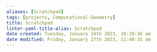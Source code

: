 ```yaml
---
aliases: [Scratchpad]
tags: [projects, Computational-Geometry]
title: Scratchpad
linter-yaml-title-alias: Scratchpad
date created: Tuesday, January 24th 2023, 10:28:36 am
date modified: Friday, January 27th 2023, 11:40:31 am
---
```

